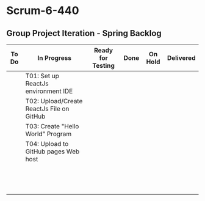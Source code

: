 # Scrum-6-440
## Group Project Iteration - Spring Backlog


| To Do | In Progress | Ready for Testing | Done | On Hold | Delivered |
| --- | --- | --- | --- | --- | --- |
|| T01: Set up ReactJs environment IDE  | | | | |
|  | T02: Upload/Create ReactJs File on GitHub | | | | |
|  | T03: Create "Hello World" Program | | | | |
|  | T04: Upload to GitHub pages Web host | | | | |
| | | | | | |
| | | | | | |
|  | | | | | |
|| | | | | |
| | | | | | |
| | | | | | |
|| | | | | |
| | | | | | |
| | | | | | |
| | | | | | |
| | | | | | |
|  | | | | | |
| | | | | | |
 
